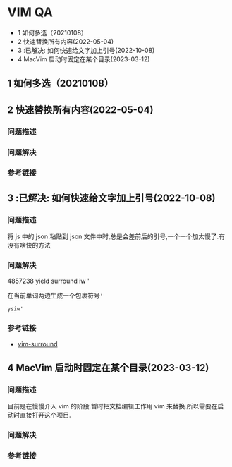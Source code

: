 # VIM QA

- 1 如何多选（20210108）
- 2 快速替换所有内容(2022-05-04)
- 3 :已解决: 如何快速给文字加上引号(2022-10-08)
- 4 MacVim 启动时固定在某个目录(2023-03-12)

## 1 如何多选（20210108）

## 2 快速替换所有内容(2022-05-04)

### 问题描述

### 问题解决

### 参考链接

## 3 :已解决: 如何快速给文字加上引号(2022-10-08)

### 问题描述

将 js 中的 json 粘贴到 json 文件中时,总是会差前后的引号,一个一个加太慢了.有没有啥快的方法

### 问题解决

4857238 yield surround iw '

在当前单词两边生成一个包裹符号`'`

```shell
ysiw'
```

### 参考链接

- [vim-surround](https://github.com/tpope/vim-surround)

## 4 MacVim 启动时固定在某个目录(2023-03-12)

### 问题描述

目前是在慢慢介入 vim 的阶段.暂时把文档编辑工作用 vim 来替换.所以需要在启动时直接打开这个项目.

### 问题解决

### 参考链接
